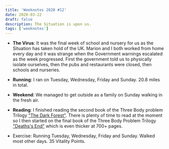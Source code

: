 ```yaml
---
title: 'Weeknotes 2020 #12'
date: 2020-03-22
draft: false
description: The Situation is upon us.
tags: ['weeknotes']
---
```


- **The Virus**: It was the final week of school and nursery for us as the Situation has taken hold of the UK. Marion and I both worked from home every day and it was strange when the Government warnings escalated as the week progressed. First the government told us to physically isolate ourselves, then the pubs and restaurants were closed, then schools and nurseries.

- **Running**: I ran on Tuesday, Wednesday, Friday and Sunday. 20.8 miles in total.

- **Weekend**: We managed to get outside as a family on Sunday walking in the fresh air.

- **Reading**: I finished reading the second book of the Three Body problem Trilogy ["The Dark Forest"](https://www.goodreads.com/book/show/23168817-the-dark-forest). There is plenty of time to read at the moment so I then started on the final book of the Three Body Problem Trilogy ["Deaths's End"](https://en.wikipedia.org/wiki/Death%27s_End) which is even thicker at 700+ pages.

- Exercise: Running Tuesday, Wednesday, Friday and Sunday. Walked most other days. 35 Vitality Points.

